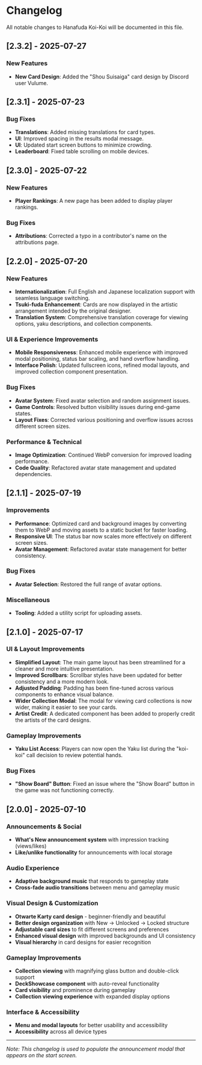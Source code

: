 # Changelog

All notable changes to Hanafuda Koi-Koi will be documented in this file.

## [2.3.2] - 2025-07-27

### New Features
- **New Card Design**: Added the "Shou Suisaiga" card design by Discord user Vulume.

## [2.3.1] - 2025-07-23

### Bug Fixes
- **Translations**: Added missing translations for card types.
- **UI**: Improved spacing in the results modal message.
- **UI**: Updated start screen buttons to minimize crowding.
- **Leaderboard**: Fixed table scrolling on mobile devices.

## [2.3.0] - 2025-07-22

### New Features
- **Player Rankings**: A new page has been added to display player rankings.

### Bug Fixes
- **Attributions**: Corrected a typo in a contributor's name on the attributions page.

## [2.2.0] - 2025-07-20

### New Features
- **Internationalization**: Full English and Japanese localization support with seamless language switching.
- **Tsuki-fuda Enhancement**: Cards are now displayed in the artistic arrangement intended by the original designer.
- **Translation System**: Comprehensive translation coverage for viewing options, yaku descriptions, and collection components.

### UI & Experience Improvements
- **Mobile Responsiveness**: Enhanced mobile experience with improved modal positioning, status bar scaling, and hand overflow handling.
- **Interface Polish**: Updated fullscreen icons, refined modal layouts, and improved collection component presentation.

### Bug Fixes
- **Avatar System**: Fixed avatar selection and random assignment issues.
- **Game Controls**: Resolved button visibility issues during end-game states.
- **Layout Fixes**: Corrected various positioning and overflow issues across different screen sizes.

### Performance & Technical
- **Image Optimization**: Continued WebP conversion for improved loading performance.
- **Code Quality**: Refactored avatar state management and updated dependencies.

## [2.1.1] - 2025-07-19

### Improvements
- **Performance**: Optimized card and background images by converting them to WebP and moving assets to a static bucket for faster loading.
- **Responsive UI**: The status bar now scales more effectively on different screen sizes.
- **Avatar Management**: Refactored avatar state management for better consistency.

### Bug Fixes
- **Avatar Selection**: Restored the full range of avatar options.

### Miscellaneous
- **Tooling**: Added a utility script for uploading assets.

## [2.1.0] - 2025-07-17

### UI & Layout Improvements
- **Simplified Layout**: The main game layout has been streamlined for a cleaner and more intuitive presentation.
- **Improved Scrollbars**: Scrollbar styles have been updated for better consistency and a more modern look.
- **Adjusted Padding**: Padding has been fine-tuned across various components to enhance visual balance.
- **Wider Collection Modal**: The modal for viewing card collections is now wider, making it easier to see your cards.
- **Artist Credit**: A dedicated component has been added to properly credit the artists of the card designs.

### Gameplay Improvements
- **Yaku List Access**: Players can now open the Yaku list during the "koi-koi" call decision to review potential hands.

### Bug Fixes
- **"Show Board" Button**: Fixed an issue where the "Show Board" button in the game was not functioning correctly.

## [2.0.0] - 2025-07-10

### Announcements & Social
- **What's New announcement system** with impression tracking (views/likes)
- **Like/unlike functionality** for announcements with local storage

### Audio Experience
- **Adaptive background music** that responds to gameplay state
- **Cross-fade audio transitions** between menu and gameplay music

### Visual Design & Customization
- **Otwarte Karty card design** - beginner-friendly and beautiful
- **Better design organization** with New → Unlocked → Locked structure
- **Adjustable card sizes** to fit different screens and preferences
- **Enhanced visual design** with improved backgrounds and UI consistency
- **Visual hierarchy** in card designs for easier recognition

### Gameplay Improvements
- **Collection viewing** with magnifying glass button and double-click support
- **DeckShowcase component** with auto-reveal functionality
- **Card visibility** and prominence during gameplay
- **Collection viewing experience** with expanded display options

### Interface & Accessibility
- **Menu and modal layouts** for better usability and accessibility
- **Accessibility** across all device types

---

*Note: This changelog is used to populate the announcement modal that appears on the start screen.*
